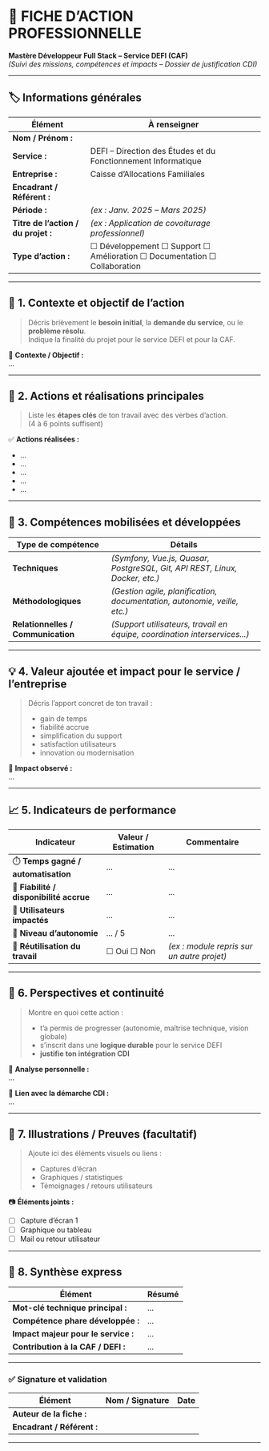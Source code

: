 # 🧾 FICHE D’ACTION PROFESSIONNELLE  
**Mastère Développeur Full Stack – Service DEFI (CAF)**  
*(Suivi des missions, compétences et impacts – Dossier de justification CDI)*  

---

## 🏷️ Informations générales
| Élément | À renseigner |
|----------|--------------|
| **Nom / Prénom :** | |
| **Service :** | DEFI – Direction des Études et du Fonctionnement Informatique |
| **Entreprise :** | Caisse d’Allocations Familiales |
| **Encadrant / Référent :** | |
| **Période :** | _(ex : Janv. 2025 – Mars 2025)_ |
| **Titre de l’action / du projet :** | _(ex : Application de covoiturage professionnel)_ |
| **Type d’action :** | ☐ Développement ☐ Support ☐ Amélioration ☐ Documentation ☐ Collaboration |

---

## 🎯 1. Contexte et objectif de l’action
> Décris brièvement le **besoin initial**, la **demande du service**, ou le **problème résolu**.  
> Indique la finalité du projet pour le service DEFI et pour la CAF.  

📝 **Contexte / Objectif :**  
...

---

## 🧩 2. Actions et réalisations principales
> Liste les **étapes clés** de ton travail avec des verbes d’action.  
> (4 à 6 points suffisent)  

✅ **Actions réalisées :**  
- ...
- ...
- ...
- ...
- ...

---

## 🧠 3. Compétences mobilisées et développées
| Type de compétence | Détails |
|--------------------|---------|
| **Techniques** | _(Symfony, Vue.js, Quasar, PostgreSQL, Git, API REST, Linux, Docker, etc.)_ |
| **Méthodologiques** | _(Gestion agile, planification, documentation, autonomie, veille, etc.)_ |
| **Relationnelles / Communication** | _(Support utilisateurs, travail en équipe, coordination interservices...)_ |

---

## 💡 4. Valeur ajoutée et impact pour le service / l’entreprise
> Décris l’apport concret de ton travail :  
> - gain de temps  
> - fiabilité accrue  
> - simplification du support  
> - satisfaction utilisateurs  
> - innovation ou modernisation  

💬 **Impact observé :**  
...

---

## 📈 5. Indicateurs de performance
| Indicateur | Valeur / Estimation | Commentaire |
|-------------|--------------------|--------------|
| ⏱️ **Temps gagné / automatisation** | ... | ... |
| 🧩 **Fiabilité / disponibilité accrue** | ... | ... |
| 👥 **Utilisateurs impactés** | ... | ... |
| 🧭 **Niveau d’autonomie** | ... / 5 | ... |
| 🔁 **Réutilisation du travail** | ☐ Oui ☐ Non | _(ex : module repris sur un autre projet)_ |

---

## 🌱 6. Perspectives et continuité
> Montre en quoi cette action :  
> - t’a permis de progresser (autonomie, maîtrise technique, vision globale)  
> - s’inscrit dans une **logique durable** pour le service DEFI  
> - **justifie ton intégration CDI**

📌 **Analyse personnelle :**  
...

📌 **Lien avec la démarche CDI :**  
...

---

## 📸 7. Illustrations / Preuves (facultatif)
> Ajoute ici des éléments visuels ou liens :  
> - Captures d’écran  
> - Graphiques / statistiques  
> - Témoignages / retours utilisateurs  

📷 **Éléments joints :**  
- [ ] Capture d’écran 1  
- [ ] Graphique ou tableau  
- [ ] Mail ou retour utilisateur  

---

## 📘 8. Synthèse express
| Élément | Résumé |
|----------|--------|
| **Mot-clé technique principal :** | ... |
| **Compétence phare développée :** | ... |
| **Impact majeur pour le service :** | ... |
| **Contribution à la CAF / DEFI :** | ... |

---

### ✅ Signature et validation
| Élément | Nom / Signature | Date |
|----------|-----------------|------|
| **Auteur de la fiche :** | | |
| **Encadrant / Référent :** | | |

---

